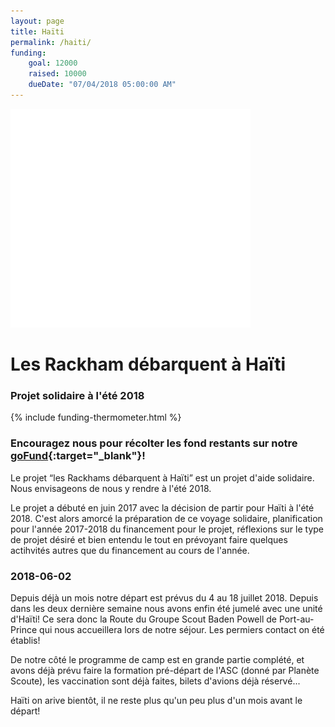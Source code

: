 ```yaml
---
layout: page
title: Haïti
permalink: /haiti/
funding:
    goal: 12000
    raised: 10000
    dueDate: "07/04/2018 05:00:00 AM"
---
```


<div class="project-container">
    <img src="/img/logo-haiti.png" alt="Logo Haïti"/>
    <div class="project-text">
        <h1>Les Rackham débarquent à Haïti</h1>
        <h3>Projet solidaire à l'été 2018</h3>
        {% include funding-thermometer.html %}
    </div>
</div>

<div class="spacer-25"></div>

### Encouragez nous pour récolter les fond restants sur notre [goFund](https://www.gofundme.com/5he0w6o){:target="_blank"}!

<div class="spacer-25"></div>

Le projet “les Rackhams débarquent à Haïti” est un projet d'aide solidaire. Nous envisageons de nous y rendre à l'été 2018.

Le projet a débuté en juin 2017 avec la décision de partir pour Haïti à l'été 2018. C'est alors amorcé la préparation de ce voyage solidaire, planification pour l'année 2017-2018 du financement pour le projet, réflexions sur le type de projet désiré et bien entendu le tout en prévoyant faire quelques actihvités autres que du financement au cours de l'année.

### 2018-06-02

Depuis déjà un mois notre départ est prévus du 4 au 18 juillet 2018. Depuis dans les deux dernière semaine nous avons enfin été jumelé avec une unité d'Haïti! Ce sera donc la Route du Groupe Scout Baden Powell de Port-au-Prince qui nous accueillera lors de notre séjour. Les permiers contact on été établis!

De notre côté le programme de camp est en grande partie complété, et avons déjà prévu faire la formation pré-départ de l'ASC (donné par Planète Scoute), les vaccination sont déjà faites, bilets d'avions déjà réservé...

Haïti on arive bientôt, il ne reste plus qu'un peu plus d'un mois avant le départ!


